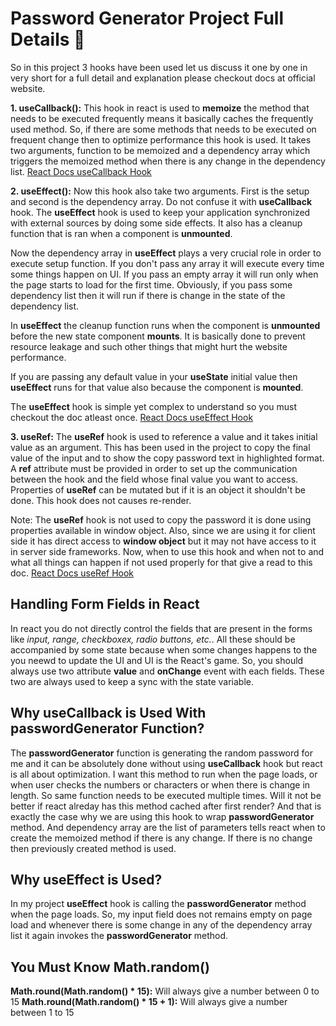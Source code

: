 # Password Generator Project Full Details 🤯

So in this project 3 hooks have been used let us discuss it one by one in very short for a full detail and explanation please checkout docs at official website.

**1. useCallback():** This hook in react is used to **memoize** the method that needs to be executed frequently means it basically caches the frequently used method. So, if there are some methods that needs to be executed on frequent change then to optimize performance this hook is used. It takes two arguments, function to be memoized and a dependency array which triggers the memoized method when there is any change in the dependency list. [React Docs useCallback Hook](https://react.dev/reference/react/useCallback)

**2. useEffect():** Now this hook also take two arguments. First is the setup and second is the dependency array. Do not confuse it with **useCallback** hook. The **useEffect** hook is used to keep your application synchronized with external sources by doing some side effects. It also has a cleanup function that is ran when a component is **unmounted**.

Now the dependency array in **useEffect** plays a very crucial role in order to execute setup function. If you don't pass any array it will execute every time some things happen on UI. If you pass an empty array it will run only when the page starts to load for the first time. Obviously, if you pass some dependency list then it will run if there is change in the state of the dependency list.

In **useEffect** the cleanup function runs when the component is **unmounted** before the new state component **mounts**. It is basically done to prevent  resource leakage and such other things that might hurt the website performance.

If you are passing any default value in your **useState** initial value then **useEffect** runs for that value also because the component is **mounted**.

The **useEffect** hook is simple yet complex to understand so you must checkout the doc atleast once. [React Docs useEffect Hook](https://react.dev/reference/react/useEffect)

**3. useRef:** The **useRef** hook is used to reference a value and it takes initial value as an argument. This has been used in the project to copy the final value of the input and to show the copy password text in highlighted format. A **ref** attribute must be provided in order to set up the communication between the hook and the field whose final value you want to access. Properties of **useRef** can be mutated but if it is an object it shouldn't be done. This hook does not causes re-render.

Note: The **useRef** hook is not used to copy the password it is done using properties available in window object. Also, since we are using it for client side it has direct access to **window object** but it may not have access to it in server side frameworks. Now, when to use this hook and when not to and what all things can happen if not used properly for that give a read to this doc. [React Docs useRef Hook](https://react.dev/reference/react/useRef)

## Handling Form Fields in React
In react you do not directly control the fields that are present in the forms like *input, range, checkboxex, radio buttons, etc.*. All these should be accompanied by some state because when some changes happens to the you neewd to update the UI and UI is the React's game. So, you should always use two attribute **value** and **onChange** event with each fields. These two are always used to keep a sync with the state variable.

## Why useCallback is Used With passwordGenerator Function?
The **passwordGenerator** function is generating the random password for me and it can be absolutely done without using **useCallback** hook but react is all about optimization. I want this method to run when the page loads, or when user checks the numbers or characters or when there is change in length. So same function needs to be executed multiple times. Will it not be better if react alreday has this method cached after first render? And that is exactly the case why we are using this hook to wrap **passwordGenerator** method. And dependency array are the list of parameters tells react when to create the memoized method if there is any change. If there is no change then previously created method is used.

## Why useEffect is Used?
In my project **useEffect** hook is calling the **passwordGenerator** method when the page loads. So, my input field does not remains empty on page load and whenever there is some change in any of the dependency array list it again invokes the **passwordGenerator** method.

## You Must Know Math.random()

**Math.round(Math.random() * 15):** Will always give a number between 0 to 15
**Math.round(Math.random() * 15 + 1):** Will always give a number between 1 to 15